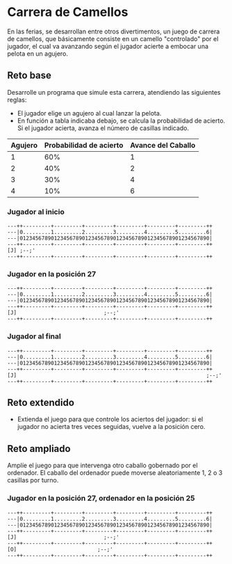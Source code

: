 # Carrera de Camellos

En las ferias, se desarrollan entre otros divertimentos, un juego de carrera de camellos, que básicamente consiste en un camello "controlado" por el jugador, el cual va avanzando según el jugador acierte a embocar una pelota en un agujero.

## Reto base

Desarrolle un programa que simule esta carrera, atendiendo las siguientes reglas:

- El jugador elige un agujero al cual lanzar la pelota.
- En función a tabla indicaba debajo, se calcula la probabilidad de acierto. Si el jugador acierta, avanza el número de casillas indicado. 

|Agujero|Probabilidad de acierto|Avance del Caballo
|-|-|-
|1|60%|1
|2|40%|2
|3|30%|4
|4|10%|6

### Jugador al inicio
```
---++---------+---------+---------+---------+---------+---------++
---|0.........1.........2.........3.........4.........5.........6|
---|0123456789012345678901234567890123456789012345678901234567890|
---++---------+---------+---------+---------+---------+---------++
[J] ;--;'
---++---------+---------+---------+---------+---------+---------++
```
### Jugador en la posición 27
```
---++---------+---------+---------+---------+---------+---------++
---|0.........1.........2.........3.........4.........5.........6|
---|0123456789012345678901234567890123456789012345678901234567890|
---++---------+---------+---------+---------+---------+---------++
[J]                            ;--;'
---++---------+---------+---------+---------+---------+---------++
```

### Jugador al final
```
---++---------+---------+---------+---------+---------+---------++
---|0.........1.........2.........3.........4.........5.........6|
---|0123456789012345678901234567890123456789012345678901234567890|
---++---------+---------+---------+---------+---------+---------++
[J]                                                             ;--;'
---++---------+---------+---------+---------+---------+---------++
```

## Reto extendido

- Extienda el juego para que controle los aciertos del jugador: si el jugador no acierta tres veces seguidas, vuelve a la posición cero. 

## Reto ampliado

Amplíe el juego para que intervenga otro caballo gobernado por el ordenador. El caballo del ordenador puede moverse aleatoriamente 1, 2 o 3 casillas por turno.

### Jugador en la posición 27, ordenador en la posición 25
```
---++---------+---------+---------+---------+---------+---------++
---|0.........1.........2.........3.........4.........5.........6|
---|0123456789012345678901234567890123456789012345678901234567890|
---++---------+---------+---------+---------+---------+---------++
[J]                            ;--;'
---++---------+---------+---------+---------+---------+---------++
[O]                          ;--;'
---++---------+---------+---------+---------+---------+---------++
```
